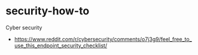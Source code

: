 # security-how-to
Cyber security

- https://www.reddit.com/r/cybersecurity/comments/o7j3g9/feel_free_to_use_this_endpoint_security_checklist/
